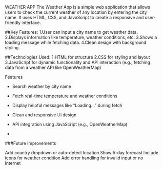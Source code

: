 WEATHER APP
The Weather App is a simple web application that allows users to check the current weather of any location by entering the city name.
It uses HTML, CSS, and JavaScript to create a responsive and user-friendly interface.

##Key Features:
1.User can input a city name to get weather data.
2.Displays information like temperature, weather conditions, etc.
3.Shows a loading message while fetching data.
4.Clean design with background styling.


##Technologies Used:
1.HTML for structure
2.CSS for styling and layout
3.JavaScript for dynamic functionality and API interaction (e.g., fetching data from a weather API like OpenWeatherMap)

Features

-  Search weather by city name
-  Fetch real-time temperature and weather conditions
-  Display helpful messages like “Loading...” during fetch
-  Clean and responsive UI design
-  API integration using JavaScript (e.g., OpenWeatherMap)

- 
###Future Improvements

Add country dropdown or auto-detect location
Show 5-day forecast
Include icons for weather condition
Add error handling for invalid input or no internet
